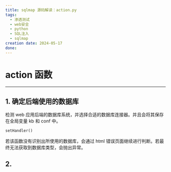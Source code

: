 ```yaml
---
title: sqlmap 源码解读：action.py
tags:
  - 渗透测试
  - web安全
  - python
  - SQL注入
  - sqlmap
creation date: 2024-05-17
done:
---
```

# action 函数  
---
## 1. 确定后端使用的数据库
检测 web 应用后端的数据库系统，并选择合适的数据库连接器。并且会将其保存在全局变量 kb 和 conf 中。  
```python
setHandler()
```
若该函数没有识别出所使用的数据库，会通过 html 错误页面继续进行判断。若最终无法获取到数据库类型，会抛出异常。  

## 2. 